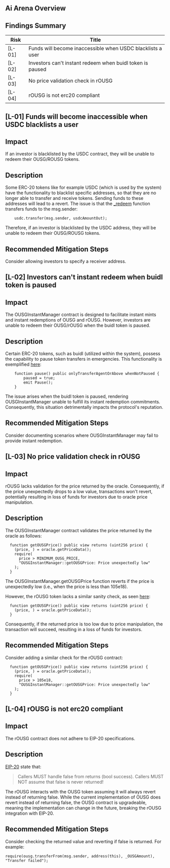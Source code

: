## Ai Arena Overview


## Findings Summary

| Risk   | Title                                                            |
| ------ | -----------------------------------------------------------------|
| [L-01] | Funds will become inaccessible when USDC blacklists a user       |
| [L-02] | Investors can't instant redeem when buidl token is paused        |
| [L-03] | No price validation check in rOUSG                               |
| [L-04] | rOUSG is not erc20 compliant                                     |

## [L-01] Funds will become inaccessible when USDC blacklists a user

## Impact

If an investor is blacklisted by the USDC contract, they will be unable to redeem their OUSG/ROUSG tokens.

## Description

Some ERC-20 tokens like for example USDC (which is used by the system) have the functionality to blacklist specific addresses, so that they are no longer able to transfer and receive tokens. Sending funds to these addresses will lead to a revert. The issue is that the  [_redeem](https://github.com/code-423n4/2024-03-ondo-finance/blob/main/contracts/ousg/ousgInstantManager.sol#L455) function transfers funds to the msg.sender:

```solidity
    usdc.transfer(msg.sender, usdcAmountOut);
```

Therefore, if an investor is blacklisted by the USDC address, they will be unable to redeem their OUSG/ROUSG tokens.

## Recommended Mitigation Steps

Consider allowing investors to specify a receiver address.

## [L-02] Investors can't instant redeem when buidl token is paused

## Impact

The OUSGInstantManager contract is designed to facilitate instant mints and instant redemptions of OUSG and rOUSG. However, investors are unable to redeem their OUSG/rOUSG when the buidl token is paused.

## Description

Certain ERC-20 tokens, such as buidl (utilized within the system), possess the capability to pause token transfers in emergencies. This functionality is exemplified [here](https://etherscan.deth.net/token/0x7712c34205737192402172409a8f7ccef8aa2aec#code):

```solidity
    function pause() public onlyTransferAgentOrAbove whenNotPaused {
        paused = true;
        emit Pause();
    }
```

The issue arises when the buidl token is paused, rendering OUSGInstantManager unable to fulfill its instant redemption commitments. Consequently, this situation detrimentally impacts the protocol's reputation.

## Recommended Mitigation Steps

Consider documenting scenarios where OUSGInstantManager may fail to provide instant redemption.

## [L-03] No price validation check in rOUSG

## Impact

rOUSG lacks validation for the price returned by the oracle. Consequently, if the price unexpectedly drops to a low value, transactions won't revert, potentially resulting in loss of funds for investors due to oracle price manipulation.

## Description

The OUSGInstantManager contract validates the price returned by the oracle as follows:

```solidity
  function getOUSGPrice() public view returns (uint256 price) {
    (price, ) = oracle.getPriceData();
    require(
      price > MINIMUM_OUSG_PRICE,
      "OUSGInstantManager::getOUSGPrice: Price unexpectedly low"
    );
  }
```

The OUSGInstantManager.getOUSGPrice function reverts if the price is unexpectedly low (i.e., when the price is less than 105e18).

However, the rOUSG token lacks a similar sanity check, as seen [here](https://github.com/code-423n4/2024-03-ondo-finance/blob/main/contracts/ousg/rOUSG.sol#L378-L380):

```solidity
  function getOUSGPrice() public view returns (uint256 price) {
    (price, ) = oracle.getPriceData();
  }
```

Consequently, if the returned price is too low due to price manipulation, the transaction will succeed, resulting in a loss of funds for investors.

## Recommended Mitigation Steps

Consider adding a similar check for the rOUSG contract:

```solidity
  function getOUSGPrice() public view returns (uint256 price) {
    (price, ) = oracle.getPriceData();
    require(
      price > 105e18,
      "OUSGInstantManager::getOUSGPrice: Price unexpectedly low"
    );
  }

```

## [L-04] rOUSG is not erc20 compliant

## Impact

The rOUSG contract does not adhere to EIP-20 specifications.

## Description

[EIP-20](https://eips.ethereum.org/EIPS/eip-20) state that: 

> Callers MUST handle false from returns (bool success). Callers MUST NOT assume that false is never returned!

The rOUSG interacts with the OUSG token assuming it will always revert instead of returning false. While the current implementation of OUSG does revert instead of returning false, the OUSG contract is upgradeable, meaning the implementation can change in the future, breaking the rOUSG integration with EIP-20.

## Recommended Mitigation Steps

Consider checking the returned value and reverting if false is returned. For example:

```solidity
require(ousg.transferFrom(msg.sender, address(this), _OUSGAmount), "Transfer failed");
```